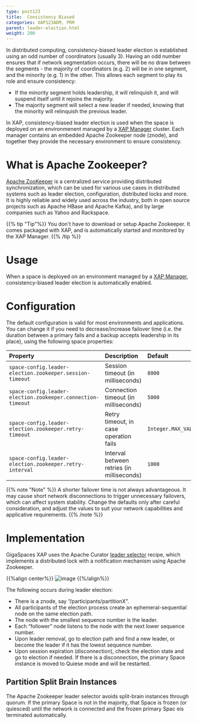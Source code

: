 ```yaml
---
type: post123
title:  Consistency Biased
categories: XAP123ADM, PRM
parent: leader-election.html
weight: 200
---
```


In distributed computing, consistency-biased leader election is established using an odd number of coordinators (usually 3). Having an odd number ensures that if network segmentation occurs, there will be no draw between the segments - the majority of coordinators (e.g. 2) will be in one segment, and the minority (e.g. 1) in the other. This allows each segment to play its role and ensure consistency:

* If the minority segment holds leadership, it will relinquish it, and will suspend itself until it rejoins the majority.
* The majority segment will select a new leader if needed, knowing that the minority will relinquish the previous leader.

In XAP, consistency-biased leader election is used when the space is deployed on an environmenent managed by a [XAP Manager](xap-manager.html) cluster. Each manager contains an embedded Apache Zookeeper node (znode), and together they provide the necessary environment to ensure consistency.

# What is Apache Zookeeper?

[Apache ZooKeeper](https://zookeeper.apache.org/) is a centralized service providing distributed synchronization, which can be used for various use cases in distributed systems such as leader election, configuration, distributed locks and more. It is highly reliable and widely used across the industry, both in open source projects such as Apache HBase and Apache Kafka), and by large companies such as Yahoo and Rackspace.

{{% tip "Tip"%}} You don't have to download or setup Apache Zookeeper. It comes packaged with XAP, and is automatically started and monitored by the XAP Manager. {{% /tip %}}

# Usage

When a space is deployed on an environment managed by a [XAP Manager](xap-manager.html), consistency-biased leader election is automatically enabled.

# Configuration

The default configuration is valid for most environments and applications. You can change it if you need to decrease/increase failover time (i.e. the duration between a primary fails and a backup accepts leadership in its place), using the following space properties:

| Property             | Description                                               | Default |
|:---------------------|:----------------------------------------------------------|:--------|
| `space-config.leader-election.zookeeper.session-timeout`                 | Session timeout (in milliseconds)    | `8000` |
| <nobr>`space-config.leader-election.zookeeper.connection-timeout`</nobr> | Connection timeout (in milliseconds) | `5000` |
| `space-config.leader-election.zookeeper.retry-timeout`                   | Retry timeout, in case operation fails | `Integer.MAX_VALUE` |
| `space-config.leader-election.zookeeper.retry-interval`                  | Interval between retries (in milliseconds) | `1000` |

{{% note "Note" %}} A shorter failover time is not always advantageous. It may cause short network disconnections to trigger unnecessary failovers, which can affect system stability. Change the defaults only after careful consideration, and adjust the values to suit your network capabilities and applicative requirements. {{% /note %}}

# Implementation

GigaSpaces XAP uses the Apache Curator [leader selector](http://curator.apache.org/curator-recipes/leader-election.html) recipe, which implements a distributed lock with a notification mechanism using Apache Zookeeper.

{{%align center%}}
![image](/attachment_files/zookeeper-based-leader-selector.png)
{{%/align%}}

The following occurs during leader election:

- There is a znode, say “/participants/partitionX".
- All participants of the election process create an ephemeral-sequential node on the same election path.
- The node with the smallest sequence number is the leader.
- Each “follower” node listens to the node with the next lower sequence number.
- Upon leader removal, go to election path and find a new leader, or become the leader if it has the lowest sequence number.
- Upon session expiration (disconnection), check the election state and go to election if needed. If there is a disconnection, the primary Space instance is moved to Quiese mode and will be restarted. 

## Partition Split Brain Instances

The Apache Zookeeper leader selector avoids split-brain instances through quorum. If the primary Space is not in the majority, that Space is frozen (or quiesced) until the network is connected and the frozen primary Spac eis terminated automatically.
